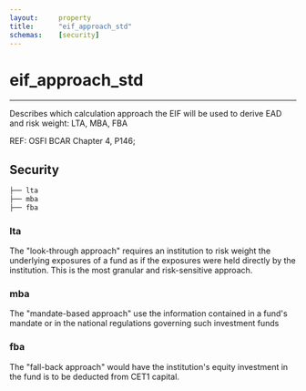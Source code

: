 ```yaml
---
layout:		property
title:		"eif_approach_std"
schemas:	[security]
---
```


# eif_approach_std

---

Describes which calculation approach the EIF will be used to derive EAD and risk weight:  LTA, MBA, FBA

REF:  OSFI BCAR Chapter 4, P146; 

## Security

```bash
├── lta
├── mba
├── fba

```
### lta
The "look-through approach" requires an institution to risk weight the underlying exposures of a fund as if the exposures were held directly by the institution. This is the most granular and risk-sensitive approach.

### mba
The "mandate-based approach" use the information contained in a fund's mandate or in the national regulations governing such investment funds

### fba
The "fall-back approach" would have the institution's equity investment in the fund is to be deducted from CET1 capital.

